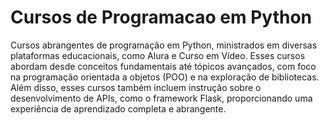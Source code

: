 # Cursos de Programacao em Python
 Cursos abrangentes de programação em Python, ministrados em diversas plataformas educacionais, como Alura e Curso em Vídeo. Esses cursos abordam desde conceitos fundamentais até tópicos avançados, com foco na programação orientada a objetos (POO) e na exploração de bibliotecas. Além disso, esses cursos também incluem instrução sobre o desenvolvimento de APIs, como o framework Flask, proporcionando uma experiência de aprendizado completa e abrangente.
